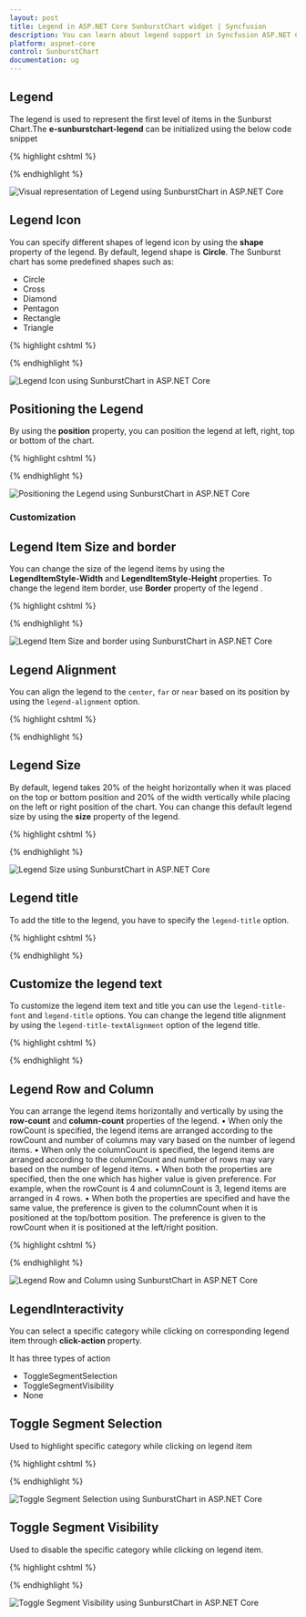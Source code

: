 ```yaml
---
layout: post
title: Legend in ASP.NET Core SunburstChart widget | Syncfusion
description: You can learn about legend support in Syncfusion ASP.NET Core SunburstChart control and more details.
platform: aspnet-core
control: SunburstChart
documentation: ug
---
```


## Legend
The legend is used to represent the first level of items in the Sunburst Chart.The **e-sunburstchart-legend** can be initialized using the below code snippet

{% highlight cshtml %}

<ej-sunburstchart id="SunburstChart" >
<e-sunburstchart-legend visible="true" >
</e-sunburstchart-legend>
</ej-sunburstchart>


 {% endhighlight %}

![Visual representation of Legend using SunburstChart in ASP.NET Core](Legend_images/Legend_img1.png)

## Legend Icon 

You can specify different shapes of legend icon by using the **shape** property of the legend. By default, legend shape is **Circle**. The Sunburst chart has some predefined shapes such as:

* Circle
* Cross
* Diamond
* Pentagon
* Rectangle
* Triangle

{% highlight cshtml %}

<ej-sunburstchart id="SunburstChart" >
<e-sunburstchart-legend visible="true" shape="@SunburstLegendShape.Pentagon" >
</e-sunburstchart-legend>
</ej-sunburstchart>


{% endhighlight %}

![Legend Icon using SunburstChart in ASP.NET Core](Legend_images/Legend_img2.png)
 
## Positioning the Legend

By using the **position** property, you can position the legend at left, right, top or bottom of the chart. 

{% highlight cshtml %}

<ej-sunburstchart id="SunburstChart" >
<e-sunburstchart-legend visible="true" position="@SunburstLegendPosition.Top" >
</e-sunburstchart-legend>
</ej-sunburstchart>

{% endhighlight %}

![Positioning the Legend using SunburstChart in ASP.NET Core](Legend_images/Legend_img3.png)
 
### Customization

## Legend Item Size and border
You can change the size of the legend items by using the **LegendItemStyle-Width** and **LegendItemStyle-Height** properties. To change the legend item border, use **Border** property of the legend .

{% highlight cshtml %}

<ej-sunburstchart id="SunburstChart" >
<e-sunburstchart-legend visible="true" position="@SunburstLegendPosition.Top" >
<e-item-style height="13" width="13"></e-item-style>
<e-border color="#FF0000" width="1"></e-border>
</e-sunburstchart-legend>
</ej-sunburstchart>

{% endhighlight %}

![Legend Item Size and border using SunburstChart in ASP.NET Core](Legend_images/Legend_img4.png)


## Legend Alignment

You can align the legend to the `center`, `far` or `near` based on its position by using the `legend-alignment` option.

{% highlight cshtml %}

<ej-sunburstchart  id="sunburst">   
<e-sunburstchart-legend visible="true" alignment="@SunburstLegendAlignment.Near" >
</e-sunburstchart-legend>
</ej-sunburstchart>

{% endhighlight %}



## Legend  Size 

By default, legend takes 20% of the height horizontally when it was placed on the top or bottom position and 20% of the width vertically while placing on the left or right position of the chart. You can change this default legend size by using the **size** property of the legend.

{% highlight cshtml %}

<ej-sunburstchart id="SunburstChart" >
<e-sunburstchart-legend visible="true" position="@SunburstLegendPosition.Top" >
<e-sunburstchart-size height="75" width="200"></e-sunburstchart-size>
</e-sunburstchart-legend>
</ej-sunburstchart>

{% endhighlight %}

![Legend  Size using SunburstChart in ASP.NET Core](Legend_images/Legend_img5.png)

## Legend title

To add the title to the legend, you have to specify the `legend-title`  option.

{% highlight cshtml %}

<ej-sunburstchart  id="sunburst">   
    <e-sunburstchart-legend title=""></e-sunburstchart-legend>
</ej-sunburstchart>


{% endhighlight %}

## Customize the legend text

To customize the legend item text and title you can use the `legend-title-font` and `legend-title` options. You can change the legend title alignment by using the `legend-title-textAlignment` option of the legend title.

{% highlight cshtml %}

<ej-sunburstchart  id="sunburst">   
    <e-sunburstchart-legend title="">
    <e-sunburstchart-font font-family="Arial" font-style="italic" size="15px" text-alignment=""></e-sunburstchart-font>
    </e-sunburstchart-legend>
</ej-sunburstchart>


{% endhighlight %}


## Legend Row and Column

You can arrange the legend items horizontally and vertically by using the **row-count** and **column-count** properties of the legend.
•	When only the rowCount is specified, the legend items are arranged according to the rowCount and number of columns may vary based on the number of legend items.
•	When only the columnCount is specified, the legend items are arranged according to the columnCount and number of rows may vary based on the number of legend items.
•	When both the properties are specified, then the one which has higher value is given preference. For example, when the rowCount is 4 and columnCount is 3, legend items are arranged in 4 rows.
•	When both the properties are specified and have the same value, the preference is given to the columnCount when it is positioned at the top/bottom position. The preference is given to the rowCount when it is positioned at the left/right position.
 
{% highlight cshtml %}

<ej-sunburstchart id="SunburstChart" >
<e-sunburstchart-legend visible="true" position="@SunburstLegendPosition.Top" 
row-count="2" column-count="3">
</e-sunburstchart-legend>
</ej-sunburstchart>

{% endhighlight %}

![Legend Row and Column using SunburstChart in ASP.NET Core](Legend_images/Legend_img6.png)
 
## LegendInteractivity

You can select a specific category while clicking on corresponding legend item through **click-action** property. 

It has three types of action
*	ToggleSegmentSelection
*	ToggleSegmentVisibility
*	None

## Toggle Segment Selection

Used to highlight specific category while clicking on legend item

{% highlight cshtml %}

<ej-sunburstchart id="SunburstChart" >
<e-sunburstchart-legend visible="true" position="@SunburstLegendPosition.Top" 
click-action="@SunburstLegendClickAction.ToggleSegmentSelection">
</e-sunburstchart-legend>
</ej-sunburstchart>

{% endhighlight %}

![Toggle Segment Selection using SunburstChart in ASP.NET Core](Legend_images/Legend_img7.png)
 
## Toggle Segment Visibility

Used to disable the specific category while clicking on legend item.

{% highlight cshtml %}

<ej-sunburstchart id="SunburstChart" >
<e-sunburstchart-legend visible="true" position="@SunburstLegendPosition.Top" 
click-action="@SunburstLegendClickAction.ToggleSegmentVisibility">
</e-sunburstchart-legend>
</ej-sunburstchart>

{% endhighlight %}

![Toggle Segment Visibility using SunburstChart in ASP.NET Core](Legend_images/Legend_img8.png)

